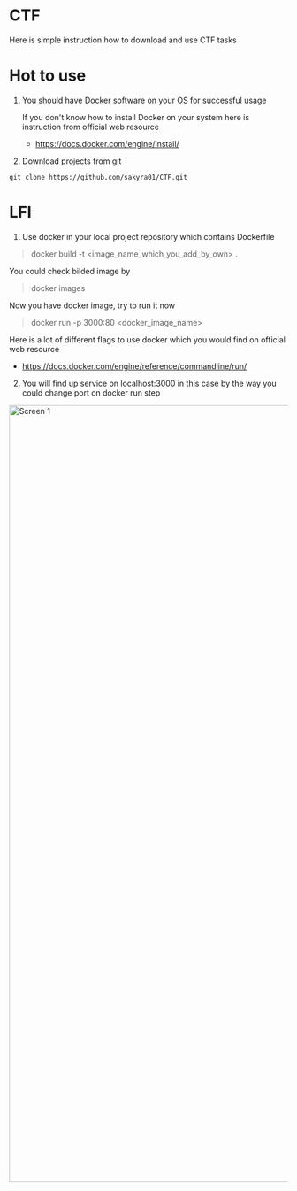 # CTF
Here is simple instruction how to download and use CTF tasks 

# Hot to use 

1. You should have Docker software on your OS for successful usage

   If you don't know how to install Docker on your system here is instruction from official web resource

      * https://docs.docker.com/engine/install/

2. Download projects from git 

```console
git clone https://github.com/sakyra01/CTF.git

```
# LFI

1. Use docker in your local project repository which contains Dockerfile

> docker build -t <image_name_which_you_add_by_own> .

You could check bilded image by 

> docker images 

Now you have docker image, try to run it now

> docker run -p 3000:80 <docker_image_name>

Here is a lot of different flags to use docker which you would find on official web resource

   * https://docs.docker.com/engine/reference/commandline/run/

2. You will find up service on localhost:3000 in this case by the way you could change port on docker run step 


<img width="1405" alt="Screen 1" src="https://user-images.githubusercontent.com/57565730/171183999-5cfc6773-be03-4b6c-a79d-c12276f625ff.png">


